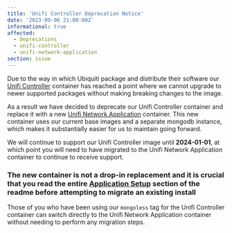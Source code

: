 ```yaml
---
title: 'Unifi Controller Deprecation Notice'
date: '2023-09-06 21:00:00Z'
informational: true
affected:
  - Deprecations
  - unifi-controller
  - unifi-network-application
section: issue
---
```


Due to the way in which Ubiquiti package and distribute their software our [Unifi Controller](https://github.com/linuxserver/docker-unifi-controller) container has reached a point where we cannot upgrade to newer supported packages without making breaking changes to the image.

As a result we have decided to deprecate our Unifi Controller container and replace it with a new [Unifi Network Application](https://github.com/linuxserver/docker-unifi-network-application) container. This new container uses our current base images and a separate mongodb instance, which makes it substantially easier for us to maintain going forward.

We will continue to support our Unifi Controller image until **2024-01-01**, at which point you will need to have migrated to the Unifi Network Application container to continue to receive support.

### The new container is not a drop-in replacement and it is crucial that you read the entire [Application Setup](https://github.com/linuxserver/docker-unifi-network-application#application-setup) section of the readme before attempting to migrate an existing install

Those of you who have been using our `mongoless` tag for the Unifi Controller container can switch directly to the Unifi Network Application container without needing to perform any migration steps.
